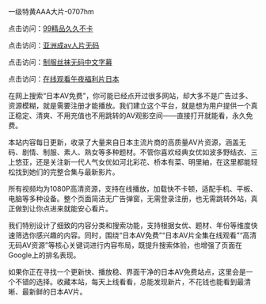 一级特黄AAA大片-0707hm


点击访问：<a href="https://bsdf-5f5.pages.dev/">99精品久久不卡</a>

点击访问：<a href="https://cfad.pages.dev/">亚洲成av人片无码</a>

点击访问：<a href="https://gfd-5xg.pages.dev/">制服丝袜无码中文字幕</a>

点击访问：<a href="https://fdhf-454.pages.dev/">在线观看午夜福利片日本</a>


在网上搜索“日本AV免费”，你可能已经点开过很多网站，却大多不是广告过多、资源模糊，就是需要注册才能播放。我们建立这个平台，就是想为用户提供一个真正稳定、清爽、不用充值也不用跳转的AV观影空间——直接打开就能看，永久免费。

本站内容每日更新，收录了大量来自日本主流片商的高质量AV片资源，涵盖无码、剧情、制服、素人、熟女等多种题材。不管你喜欢经典女优如波多野结衣、三上悠亚，还是关注新一代人气女优如河北彩花、桥本有菜、明里紬，在这里都能轻松找到她们的完整合集与最新影片。

所有视频均为1080P高清资源，支持在线播放，加载快不卡顿，适配手机、平板、电脑等多种设备。整个页面简洁无广告弹窗，无需登录注册，也无需跳转外站，真正做到让你点进来就能安心看片。

我们特别设计了细致的内容分类和搜索功能，支持根据女优、题材、年份等维度快速筛选你感兴趣的内容。同时，围绕“日本AV免费”“日本AV片全集在线观看”“高清无码AV资源”等核心关键词进行内容布局，既提升搜索体验，也增强了页面在Google上的排名表现。

如果你正在寻找一个更新快、播放稳、界面干净的日本AV免费站点，这里会是一个不错的选择。收藏本站，每天上线看看，总能发现新片，不花钱也能看到最清晰、最新鲜的日本AV片。




<span style="display:none;">[Canonical link]( ）</span>
